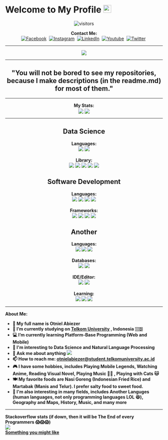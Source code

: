 <h1> Welcome to My Profile <img src="https://media.giphy.com/media/hvRJCLFzcasrR4ia7z/giphy.gif" width="25px"> </h1>

<p align="center">
    <!--<img align="center" alt="visitors" src="https://gpvc.arturio.dev/Otniel113" /> ... -->
    <img align="center" alt="visitors" src="https://komarev.com/ghpvc/?username=Otniel113&color=brightgreen" />
</p>

<p align="center">
    <b>Contact Me:</b>
    <br>
    <a href="https://www.facebook.com/otniel.saragih"><img src="https://img.shields.io/badge/Facebook-1877F2?&style=for-the-badge&logo=facebook&logoColor=white" alt="Facebook" /></a>&nbsp;
    <a href="https://instagram.com/otnielabiezer"><img src="https://img.shields.io/badge/Instagram-E4405F?&style=for-the-badge&logo=instagram&logoColor=white" alt="Instagram" /></a>&nbsp;
    <a href="https://www.linkedin.com/in/otniel-abiezer/"><img src="https://img.shields.io/badge/LinkedIn-0077B5?&style=for-the-badge&logo=linkedin&logoColor=white" alt="LinkedIn" /></a>&nbsp;
    <a href="https://www.youtube.com/c/OtnielAbiezer"><img src="https://img.shields.io/badge/YouTube-FF0000?style=for-the-badge&logo=youtube&logoColor=white" alt="Youtube" /></a>&nbsp;
    <a href="https://twitter.com/otnielabiezer"><img src="https://img.shields.io/badge/Twitter-1DA1F2?style=for-the-badge&logo=youtube&logoColor=white" alt="Twitter" /></a>&nbsp;
</p>

***

<p align="center">
    <img align="center" src="https://drive.google.com/uc?id=176RDjnBr8zazoPgoF896YDKXZgSUqLiK" />
</p>

***

<div align="center">
    <b><h2>"You will not be bored to see my repositories, because I make descriptions (in the readme.md) for most of them."</h2></b>
</div>


***

<p align="center">
    <b>My Stats:</b>
    <br>
    <img align="center" src="https://github-readme-stats.vercel.app/api?username=Otniel113&show_icons=true&theme=blue-green" />
    <img align="center" src="https://github-readme-streak-stats.herokuapp.com/?user=Otniel113&theme=blue-green" />
</p>

***

<div align="center">
    <b><h2>Data Science</h2></b>
    <b>Languages:</b>
    <br>
    <img src="https://img.shields.io/badge/Python-3776AB?style=for-the-badge&logo=python&logoColor=white" />
    <img src="https://img.shields.io/badge/Jupyter-F37626.svg?&style=for-the-badge&logo=Jupyter&logoColor=white" / >
    <br><br><b>Library:</b>
    <br>
    <img src="https://img.shields.io/badge/Pandas-2C2D72?style=for-the-badge&logo=pandas&logoColor=white" />
    <img src="https://img.shields.io/badge/Numpy-777BB4?style=for-the-badge&logo=numpy&logoColor=white" />
    <img src="https://img.shields.io/badge/scikit_learn-F7931E?style=for-the-badge&logo=scikit-learn&logoColor=white" />
    <img src="https://img.shields.io/badge/SciPy-654FF0?style=for-the-badge&logo=SciPy&logoColor=white" />
    <img src="https://img.shields.io/badge/TensorFlow-FF6F00?style=for-the-badge&logo=TensorFlow&logoColor=white"  />
    <b><h2>Software Development</h2></b>
    <b>Languages:</b>
    <br>
    <img src="https://img.shields.io/badge/HTML5-E34F26?style=for-the-badge&logo=html5&logoColor=white" />
    <img src="https://img.shields.io/badge/CSS3-1572B6?style=for-the-badge&logo=css3&logoColor=white" />
    <img src="https://img.shields.io/badge/PHP-777BB4?style=for-the-badge&logo=php&logoColor=white" / >
    <img src="https://img.shields.io/badge/Dart-0175C2?style=for-the-badge&logo=dart&logoColor=white" / >
    <br><br><b>Frameworks:</b>
    <br>
    <img src="https://img.shields.io/badge/Bootstrap-563D7C?style=for-the-badge&logo=bootstrap&logoColor=white" / >
    <img src="https://img.shields.io/badge/jQuery-0769AD?style=for-the-badge&logo=jquery&logoColor=white" / >
    <img src="https://img.shields.io/badge/Laravel-FF2D20?style=for-the-badge&logo=laravel&logoColor=white" / >
    <img src="https://img.shields.io/badge/Flutter-02569B?style=for-the-badge&logo=flutter&logoColor=white" / >
    <b><h2>Another</h2><b>
    <b>Languages:</b>
    <br>
    <img src="https://img.shields.io/badge/C%2B%2B-00599C?style=for-the-badge&logo=c%2B%2B&logoColor=white" />
    <img src="https://img.shields.io/badge/Java-ED8B00?style=for-the-badge&logo=java&logoColor=white" / >
    <img src="https://img.shields.io/badge/LaTeX-47A141?style=for-the-badge&logo=LaTeX&logoColor=white" / >
    <br><br><b>Databases:</b>
    <br>
    <img src="https://img.shields.io/badge/MySQL-005C84?style=for-the-badge&logo=mysql&logoColor=white" / >
    <img src="https://img.shields.io/badge/SQLite-07405E?style=for-the-badge&logo=sqlite&logoColor=white" / >
    <br><br><b>IDE/Editor:</b>
    <br>
    <img src="https://img.shields.io/badge/Colab-F9AB00?style=for-the-badge&logo=googlecolab&color=525252" />
    <img src="https://img.shields.io/badge/Visual_Studio_Code-0078D4?style=for-the-badge&logo=visual%20studio%20code&logoColor=white" />
    <br><br><b>Learning:</b>
    <br>
    <img src="https://img.shields.io/badge/Progate-380953?style=for-the-badge&logo=progate&logoColor=white" />
    <img src="https://img.shields.io/badge/Alibaba_Cloud-FF6A00?style=for-the-badge&logo=alibabacloud&logoColor=white" />
    <img src="https://img.shields.io/badge/Datacamp-05192D?style=for-the-badge&logo=datacamp&logoColor=65FF8F" />
    
</div>

***

<b>About Me: </b>
<br>
- 👨 My full name is Otniel Abiezer
- 🏫 I’m currently studying on [Telkom University](https://telkomuniversity.ac.id/) , Indonesia 🇮🇩
- 💻 I’m currently learning Platform-Base Programming (Web and Mobile)
- 🤔 I'm interesting to Data Science and Natural Language Processing
- 💬 Ask me about anything <img src="https://img.shields.io/badge/Ask%20me-anything-1abc9c.svg">
- 📫 How to reach me: otnielabiezer@student.telkomuniversity.ac.id
- 🎮 I have some hobbies, includes Playing Mobile Legends, Watching Anime, Reading Visual Novel, Playing Music 🎸🎹 , Playing with Cats 🐱
- 🍽️ My favorite foods are Nasi Goreng (Indonesian Fried Rice) and Martabak (Manis and Telur). I prefer salty food to sweet food.
- 📘 I'm also interesting in many fields, includes Another Languges (human languages, not only programming languages LOL 😆), Geography and Maps, History, Music, and many more

***
Stackoverflow stats (if down, then it will be The End of every Programmers 😱😱😱)
<br>
<img src="https://img.shields.io/website-up-down-green-red/https/stackoverflow.com.svg" />
<br>
[Something you might like](https://youtu.be/dQw4w9WgXcQ) 
